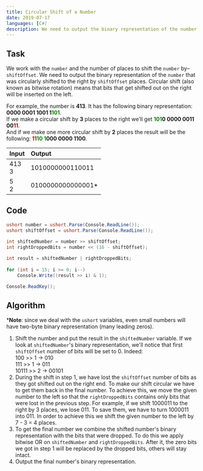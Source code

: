 ```yaml
---
title: Circular Shift of a Number
date: 2019-07-17
languages: [C#]
description: We need to output the binary representation of the number that was circularly shifted to the right.
---
```


## Task

We work with the `number` and the number of places to shift the `number` by–`shiftOffset`. We need to output the binary representation of the `number` that was circularly shifted to the right by `shiftOffset` places. Circular shift (also known as bitwise rotation) means that bits that get shifted out on the right will be inserted on the left.

For example, the number is **413**. It has the following binary representation: **0000 0001 1001 1<span style="color: #008000;">101</span>**.  
If we make a circular shift by **3** places to the right we’ll get **<span style="color: #008000;">101</span>0 0000 0011 00<span style="color: #a31515;">11</span>**.  
And if we make one more circular shift by **2** places the result will be the following: **<span style="color: #a31515;">11</span><span style="color: #008000;">10 1</span>000 0000 1100**.

| Input      | Output            |
| :--------- | :---------------- |
| 413<br>3   | 1010000000110011  |
| 5<br>2     | 0100000000000001* |

## Code

```csharp
ushort number = ushort.Parse(Console.ReadLine());
ushort shiftOffset = ushort.Parse(Console.ReadLine());

int shiftedNumber = number >> shiftOffset;
int rightDroppedBits = number << (16 - shiftOffset);
    
int result = shiftedNumber | rightDroppedBits;
    
for (int i = 15; i >= 0; i--)
    Console.Write((result >> i) & 1);

Console.ReadKey();
```

## Algorithm

***Note**: since we deal with the `ushort` variables, even small numbers will have two-byte binary representation (many leading zeros).

1. Shift the number and put the result in the `shiftedNumber` variable. If we look at `shiftedNumber`'s binary representation, we'll notice that first `shiftOffset` number of bits will be set to 0. Indeed:  
100 >> 1 -> 010  
111 >> 1 -> 011  
10111 >> 2 -> 00101
2. During the shift in step 1, we have lost the `shiftOffset` number of bits as they got shifted out on the right end. To make our shift circular we have to get them back in the final number. To achieve this, we move the given number to the left so that the `rightDroppedBits` contains only bits that were lost in the previous step. For example, if we shift 1000011 to the right by 3 places, we lose 011. To save them, we have to turn 1000011 into 011. In order to achieve this we shift the given number to the left by 7 - 3 = 4 places.
3. To get the final number we combine the shifted number's binary representation with the bits that were dropped. To do this we apply bitwise OR on `shiftedNumber` and `rightDroppedBits`. After it, the zero bits we got in step 1 will be replaced by the dropped bits, others will stay intact.
4. Output the final number's binary representation.